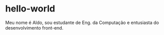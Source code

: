 # hello-world
Meu nome é Aldo, sou estudante de Eng. da Computação e entusiasta
do desenvolvimento front-end.
